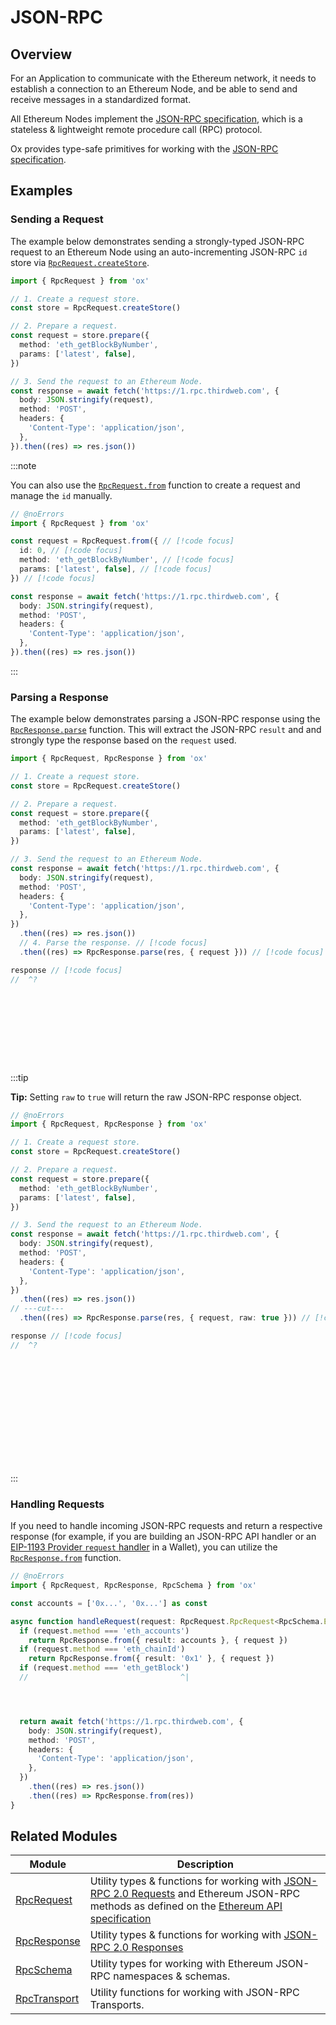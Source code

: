 # JSON-RPC

## Overview

For an Application to communicate with the Ethereum network, it needs to establish a connection to an Ethereum Node, and be able to send and receive messages in a standardized format.

All Ethereum Nodes implement the [JSON-RPC specification](https://www.jsonrpc.org/specification), which is a stateless & lightweight remote procedure call (RPC) protocol.

Ox provides type-safe primitives for working with the [JSON-RPC specification](https://www.jsonrpc.org/specification).

## Examples

### Sending a Request

The example below demonstrates sending a strongly-typed JSON-RPC request to an Ethereum Node using an auto-incrementing JSON-RPC `id` store via [`RpcRequest.createStore`](/api/RpcRequest/createStore).

```ts twoslash
import { RpcRequest } from 'ox'

// 1. Create a request store.
const store = RpcRequest.createStore()

// 2. Prepare a request.
const request = store.prepare({
  method: 'eth_getBlockByNumber',
  params: ['latest', false],
})

// 3. Send the request to an Ethereum Node.
const response = await fetch('https://1.rpc.thirdweb.com', {
  body: JSON.stringify(request),
  method: 'POST',
  headers: {
    'Content-Type': 'application/json',
  },
}).then((res) => res.json())
```

:::note

You can also use the [`RpcRequest.from`](/api/RpcRequest/from) function to create a request and manage the `id` manually.

```ts twoslash
// @noErrors
import { RpcRequest } from 'ox'

const request = RpcRequest.from({ // [!code focus]
  id: 0, // [!code focus]
  method: 'eth_getBlockByNumber', // [!code focus]
  params: ['latest', false], // [!code focus]
}) // [!code focus]

const response = await fetch('https://1.rpc.thirdweb.com', {
  body: JSON.stringify(request),
  method: 'POST',
  headers: {
    'Content-Type': 'application/json',
  },
}).then((res) => res.json())
```

:::

### Parsing a Response

The example below demonstrates parsing a JSON-RPC response using the [`RpcResponse.parse`](/api/RpcResponse/parse) function. This will extract the JSON-RPC `result` and and strongly type the response based on the `request` used.

```ts twoslash
import { RpcRequest, RpcResponse } from 'ox'

// 1. Create a request store.
const store = RpcRequest.createStore()

// 2. Prepare a request.
const request = store.prepare({
  method: 'eth_getBlockByNumber',
  params: ['latest', false],
})

// 3. Send the request to an Ethereum Node.
const response = await fetch('https://1.rpc.thirdweb.com', {
  body: JSON.stringify(request),
  method: 'POST',
  headers: {
    'Content-Type': 'application/json',
  },
})
  .then((res) => res.json())
  // 4. Parse the response. // [!code focus]
  .then((res) => RpcResponse.parse(res, { request })) // [!code focus]

response // [!code focus]
//  ^?











```

:::tip

**Tip:** Setting `raw` to `true` will return the raw JSON-RPC response object.

```ts twoslash
// @noErrors
import { RpcRequest, RpcResponse } from 'ox'

// 1. Create a request store.
const store = RpcRequest.createStore()

// 2. Prepare a request.
const request = store.prepare({
  method: 'eth_getBlockByNumber',
  params: ['latest', false],
})

// 3. Send the request to an Ethereum Node.
const response = await fetch('https://1.rpc.thirdweb.com', {
  body: JSON.stringify(request),
  method: 'POST',
  headers: {
    'Content-Type': 'application/json',
  },
})
  .then((res) => res.json())
// ---cut---
  .then((res) => RpcResponse.parse(res, { request, raw: true })) // [!code focus]

response // [!code focus]
//  ^?















```

:::

### Handling Requests

If you need to handle incoming JSON-RPC requests and return a respective response (for example, if you are building an JSON-RPC API handler or an [EIP-1193 Provider `request` handler](/api/Provider/from#instantiating-a-custom-provider) in a Wallet), you can utilize the [`RpcResponse.from`](/api/RpcResponse/from) function.

```ts twoslash
// @noErrors
import { RpcRequest, RpcResponse, RpcSchema } from 'ox'

const accounts = ['0x...', '0x...'] as const

async function handleRequest(request: RpcRequest.RpcRequest<RpcSchema.Eth>) {
  if (request.method === 'eth_accounts')
    return RpcResponse.from({ result: accounts }, { request })
  if (request.method === 'eth_chainId')
    return RpcResponse.from({ result: '0x1' }, { request })
  if (request.method === 'eth_getBlock')
  //                                  ^|




  return await fetch('https://1.rpc.thirdweb.com', {
    body: JSON.stringify(request),
    method: 'POST',
    headers: {
      'Content-Type': 'application/json',
    },
  })
    .then((res) => res.json())
    .then((res) => RpcResponse.from(res))
}
```

## Related Modules

| Module                            | Description                                                                                                                                                                                                                                       |
| --------------------------------- | ------------------------------------------------------------------------------------------------------------------------------------------------------------------------------------------------------------------------------------------------- |
| [RpcRequest](/api/RpcRequest)     | Utility types & functions for working with [JSON-RPC 2.0 Requests](https://www.jsonrpc.org/specification#request_object) and Ethereum JSON-RPC methods as defined on the [Ethereum API specification](https://github.com/ethereum/execution-apis) |
| [RpcResponse](/api/RpcResponse)   | Utility types & functions for working with [JSON-RPC 2.0 Responses](https://www.jsonrpc.org/specification#response_object)                                                                                                                        |
| [RpcSchema](/api/RpcSchema)       | Utility types for working with Ethereum JSON-RPC namespaces & schemas.                                                                                                                                                                            |
| [RpcTransport](/api/RpcTransport) | Utility functions for working with JSON-RPC Transports.                                                                                                                                                                                           |
